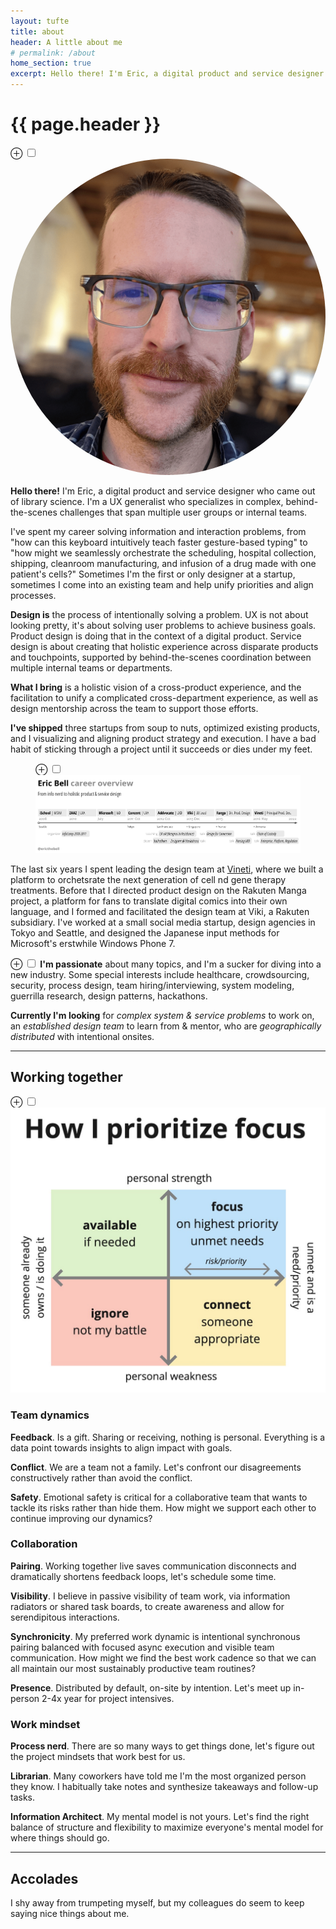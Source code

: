 ```yaml
---
layout: tufte
title: about
header: A little about me
# permalink: /about
home_section: true
excerpt: Hello there! I'm Eric, a digital product and service designer who specializes in complex, behind-the-scenes challenges that span multiple user groups or internal teams.
---
```


# {{ page.header }}

<div class="marknote">
<label for="mn-2" class="margin-toggle">&#8853;</label>
	<input type="checkbox" id="mn-2" class="margin-toggle"/>
	<span class="marginnote">
		<img src="/assets/images/eric_chops.png" style="border-radius: 50%;">
	</span>
</div>

**Hello there!** I'm Eric, a digital product and service designer who came out of library science. I'm a UX generalist who specializes in complex, behind-the-scenes challenges that span multiple user groups or internal teams. 

<!--more--> 

I've spent my career solving information and interaction problems, from "how can this keyboard intuitively teach faster gesture-based typing" to "how might we seamlessly orchestrate the scheduling, hospital collection, shipping, cleanroom manufacturing, and infusion of a drug made with one patient's cells?" Sometimes I'm the first or only designer at a startup, sometimes I come into an existing team and help unify priorities and align processes.

**Design is** the process of intentionally solving a problem. UX is not about looking pretty, it's about solving user problems to achieve business goals. 
Product design is doing that in the context of a digital product. 
Service design is about creating that holistic experience across disparate products and touchpoints, supported by behind-the-scenes coordination between multiple internal teams or departments.

**What I bring** is a holistic vision of a cross-product experience, and the facilitation to unify a complicated cross-department experience, as well as design mentorship across the team to support those efforts.

**I've shipped** three startups from soup to nuts, optimized existing products, and I visualizing and aligning product strategy and execution. I have a bad habit of sticking through a project until it succeeds or dies under my feet.

<figure class="fullwidth">
	<label for="mn-exports-imports" class="margin-toggle">⊕</label>
	<input type="checkbox" id="mn-exports-imports" class="margin-toggle">
	<img src="/assets/images/career-timeline-simple.png" alt="career timeline">
</figure>

The last six years I spent leading the design team at [Vineti](https://vineti.com/), where we built a platform to orchetsrate the next generation of cell nd gene therapy treatments. Before that I directed product design on the Rakuten Manga project, a platform for fans to translate digital comics into their own language, and I formed and facilitated the design team at Viki, a Rakuten subsidiary. I've worked at a small social media startup, design agencies in Tokyo and Seattle, and designed the Japanese input methods for Microsoft's erstwhile Windows Phone 7.

<div class="marknote">
<label for="mn-1" class="margin-toggle">&#8853;</label>
	<input type="checkbox" id="mn-1" class="margin-toggle"/>
	<span class="marginnote">
	<strong>I'm passionate</strong> about many topics, and I'm a sucker for diving into a new industry. Some special interests include healthcare, crowdsourcing, security, process design, team hiring/interviewing, system modeling, guerrilla research, design patterns, hackathons.
	</span>
</div>

**Currently I'm looking** for *complex system & service problems* to work on, an *established design team* to learn from & mentor, who are *geographically distributed* with intentional onsites. 

<!-- **I design things** based on the people who use them. I’m particularly good at wrapping my head around novel systems and making complexity understandable to its audience. I see most of these situations as information problems. My specialties are Interaction Design and Information Architecture. I approach products, services, and cross-channel experiences holistically. -->

<hr>

## Working together

<div class="marknote">
<label for="mn-2" class="margin-toggle">&#8853;</label>
	<input type="checkbox" id="mn-2" class="margin-toggle"/>
	<span class="marginnote">
		<img src="/assets/images/about-focus.jpg">
	</span>
</div>

### Team dynamics
**Feedback**. Is a gift. Sharing or receiving, nothing is personal. Everything is a data point towards insights to align impact with goals.

**Conflict**. We are a team not a family. Let's confront our disagreements constructively rather than avoid the conflict.

**Safety**. Emotional safety is critical for a collaborative team that wants to tackle its risks rather than hide them. How might we support each other to continue improving our dynamics?

### Collaboration
**Pairing**. Working together live saves communication disconnects and dramatically shortens feedback loops, let's schedule some time.

**Visibility**. I believe in passive visibility of team work, via information radiators or shared task boards, to create awareness and allow for serendipitous interactions.

**Synchronicity**. My preferred work dynamic is intentional synchronous pairing balanced with focused async execution and visible team communication. How might we find the best work cadence so that we can all maintain our most sustainably productive team routines?

**Presence**. Distributed by default, on-site by intention. Let's meet up in-person 2-4x year for project intensives.

### Work mindset
**Process nerd**. There are so many ways to get things done, let's figure out the project mindsets that work best for us.

**Librarian**. Many coworkers have told me I'm the most organized person they know. I habitually take notes and synthesize takeaways and follow-up tasks.

**Information Architect**. My mental model is not yours. Let's find the right balance of structure and flexibility to maximize everyone's mental model for where things should go.

<hr>

## Accolades

I shy away from trumpeting myself, but my colleagues do seem to keep saying nice things about me.



